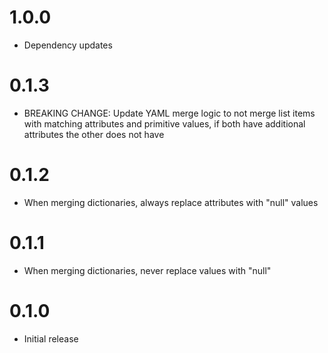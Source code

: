 # 1.0.0

- Dependency updates

# 0.1.3

- BREAKING CHANGE: Update YAML merge logic to not merge list items with matching attributes and primitive values, if both have additional attributes the other does not have

# 0.1.2

- When merging dictionaries, always replace attributes with "null" values

# 0.1.1

- When merging dictionaries, never replace values with "null"

# 0.1.0

- Initial release
